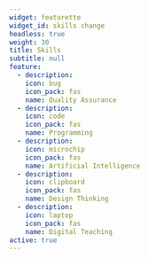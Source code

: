```yaml
---
widget: featurette
widget_id: skills change
headless: true
weight: 30
title: Skills
subtitle: null
feature:
  - description: 
    icon: bug
    icon_pack: fas
    name: Quality Assurance
  - description: 
    icon: code
    icon_pack: fas
    name: Programming
  - description:
    icon: microchip
    icon_pack: fas
    name: Artificial Intelligence
  - description:
    icon: clipboard
    icon_pack: fas
    name: Design Thinking
  - description:
    icon: laptop
    icon_pack: fas
    name: Digital Teaching   
active: true
---
```



